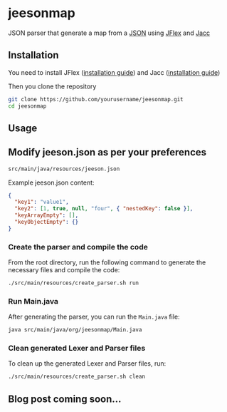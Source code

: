 # jeesonmap
JSON parser that generate a map from a [JSON](https://www.json.org/json-en.html) using [JFlex](https://www.jflex.de/) and [Jacc](https://web.cecs.pdx.edu/~mpj/jacc/)

## Installation

You need to install JFlex ([installation guide](https://www.jflex.de/manual.html#Installing)) and Jacc ([installation guide](https://github.com/zipwith/jacc/tree/master?tab=readme-ov-file#installation))

Then you clone the repository

~~~sh
git clone https://github.com/yourusername/jeesonmap.git
cd jeesonmap
~~~

## Usage

## Modify jeeson.json as per your preferences

~~~sh
src/main/java/resources/jeeson.json
~~~

Example jeeson.json content:

~~~json
{
  "key1": "value1",
  "key2": [1, true, null, "four", { "nestedKey": false }],
  "keyArrayEmpty": [],
  "keyObjectEmpty": {}
}
~~~

### Create the parser and compile the code

From the root directory, run the following command to generate the necessary files and compile the code:

```sh
./src/main/resources/create_parser.sh run
```

### Run Main.java

After generating the parser, you can run the `Main.java` file:

```sh
java src/main/java/org/jeesonmap/Main.java
```

### Clean generated Lexer and Parser files

To clean up the generated Lexer and Parser files, run:

```sh
./src/main/resources/create_parser.sh clean
```

## Blog post coming soon...

